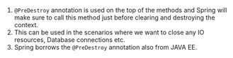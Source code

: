1. `@PreDestroy` annotation is used on the top of the methods and Spring will make sure to call this method just before clearing and destroying the context.
2. This can be used in the scenarios where we want to close any IO resources, Database connections etc.
3. Spring borrows the `@PreDestroy` annotation also from JAVA EE.